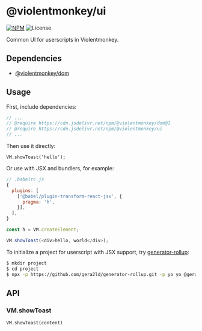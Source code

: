 # @violentmonkey/ui

[![NPM](https://img.shields.io/npm/v/@violentmonkey/ui.svg)](https://npm.im/@violentmonkey/ui)
![License](https://img.shields.io/npm/l/@violentmonkey/ui.svg)

Common UI for userscripts in Violentmonkey.

## Dependencies

- [@violentmonkey/dom](https://github.com/violentmonkey/dom)

## Usage

First, include dependencies:

```js
// ...
// @require https://cdn.jsdelivr.net/npm/@violentmonkey/dom@1
// @require https://cdn.jsdelivr.net/npm/@violentmonkey/ui
// ...
```

Then use it directly:

```
VM.showToast('hello');
```

Or use with JSX and bundlers, for example:

```js
// .babelrc.js
{
  plugins: [
    ['@babel/plugin-transform-react-jsx', {
      pragma: 'h',
    }],
  ],
}
```

```js
const h = VM.createElement;

VM.showToast(<div>hello, world</div>);
```

To initialize a project for userscript with JSX support, try [generator-rollup](https://github.com/gera2ld/generator-rollup):

```sh
$ mkdir project
$ cd project
$ npx -p https://github.com/gera2ld/generator-rollup.git -p yo yo @gera2ld/rollup:iife
```

## API

### VM.showToast

`VM.showToast(content)`
